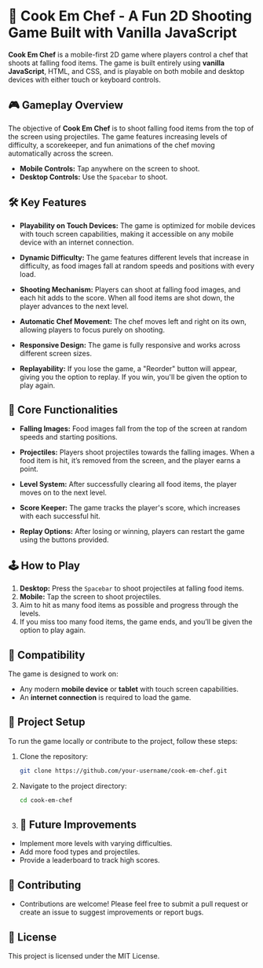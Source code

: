 # 🍳 **Cook Em Chef** - A Fun 2D Shooting Game Built with Vanilla JavaScript

**Cook Em Chef** is a mobile-first 2D game where players control a chef that shoots at falling food items. The game is built entirely using **vanilla JavaScript**, HTML, and CSS, and is playable on both mobile and desktop devices with either touch or keyboard controls.

## 🎮 **Gameplay Overview**

The objective of **Cook Em Chef** is to shoot falling food items from the top of the screen using projectiles. The game features increasing levels of difficulty, a scorekeeper, and fun animations of the chef moving automatically across the screen.

- **Mobile Controls:** Tap anywhere on the screen to shoot.
- **Desktop Controls:** Use the `Spacebar` to shoot.

## 🛠️ **Key Features**

- **Playability on Touch Devices:** The game is optimized for mobile devices with touch screen capabilities, making it accessible on any mobile device with an internet connection.

- **Dynamic Difficulty:** The game features different levels that increase in difficulty, as food images fall at random speeds and positions with every load.

- **Shooting Mechanism:** Players can shoot at falling food images, and each hit adds to the score. When all food items are shot down, the player advances to the next level.

- **Automatic Chef Movement:** The chef moves left and right on its own, allowing players to focus purely on shooting.

- **Responsive Design:** The game is fully responsive and works across different screen sizes.

- **Replayability:** If you lose the game, a "Reorder" button will appear, giving you the option to replay. If you win, you'll be given the option to play again.

## 🎯 **Core Functionalities**

- **Falling Images:** Food images fall from the top of the screen at random speeds and starting positions.

- **Projectiles:** Players shoot projectiles towards the falling images. When a food item is hit, it’s removed from the screen, and the player earns a point.

- **Level System:** After successfully clearing all food items, the player moves on to the next level.

- **Score Keeper:** The game tracks the player's score, which increases with each successful hit.

- **Replay Options:** After losing or winning, players can restart the game using the buttons provided.

## 🕹️ **How to Play**

1. **Desktop:** Press the `Spacebar` to shoot projectiles at falling food items.
2. **Mobile:** Tap the screen to shoot projectiles.
3. Aim to hit as many food items as possible and progress through the levels.
4. If you miss too many food items, the game ends, and you’ll be given the option to play again.

## 📱 **Compatibility**

The game is designed to work on:

- Any modern **mobile device** or **tablet** with touch screen capabilities.
- An **internet connection** is required to load the game.

## 📂 **Project Setup**

To run the game locally or contribute to the project, follow these steps:

1. Clone the repository:

   ```bash
   git clone https://github.com/your-username/cook-em-chef.git
   ```

2. Navigate to the project directory:

   ```bash
   cd cook-em-chef
   ```

3. ## 🌟 **Future Improvements**

- Implement more levels with varying difficulties.
- Add more food types and projectiles.
- Provide a leaderboard to track high scores.

## 🤝 **Contributing**

- Contributions are welcome! Please feel free to submit a pull request or create an issue to suggest improvements or report bugs.

## 📝 **License**

This project is licensed under the MIT License.
